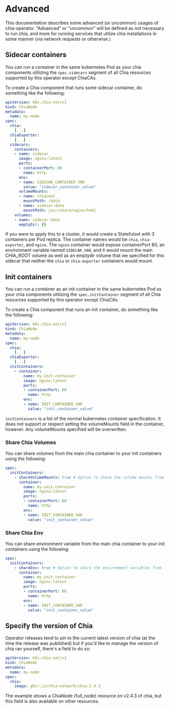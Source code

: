 # Advanced

This documentation describes some advanced (or uncommon) usages of chia-operator. "Advanced" or "uncommon" will be defined as not necessary to run chia, and more for running services that utilize chia installations in some manner (via network requests or otherwise.)

## Sidecar containers

You can run a container in the same kubernetes Pod as your chia components utilizing the `spec.sidecars` segment of all Chia resources supported by this operator except ChiaCAs.

To create a Chia component that runs some sidecar container, do something like the following:

```yaml
apiVersion: k8s.chia.net/v1
kind: ChiaNode
metadata:
  name: my-node
spec:
  chia:
    [...]
  chiaExporter:
    [...]
  sidecars:
    containers:
    - name: sidecar
      image: nginx:latest
      ports:
      - containerPort: 80
        name: http
      env:
      - name: SIDECAR_CONTAINER_VAR
        value: "sidecar_container_value"
      volumeMounts:
      - name: chiaroot
        mountPath: /data
      - name: sidecar-data
        mountPath: /usr/share/nginx/html
    volumes:
    - name: sidecar-data
      emptyDir: {}
```

If you were to apply this to a cluster, it would create a Statefulset with 3 containers per Pod replica. The container names would be `chia`, `chia-exporter`, and `nginx`. The `nginx` container would expose containerPort 80, an environment variable named `SIDECAR_VAR`, and it would mount the main CHIA_ROOT volume as well as an emptydir volume that we specified for this sidecar that neither the `chia` or `chia-exporter` containers would mount.

## Init containers

You can run a container as an init container in the same kubernetes Pod as your chia components utilizing the `spec.initContainer` segment of all Chia resources supported by this operator except ChiaCAs.

To create a Chia component that runs an init container, do something like the following:

```yaml
apiVersion: k8s.chia.net/v1
kind: ChiaNode
metadata:
  name: my-node
spec:
  chia:
    [...]
  chiaExporter:
    [...]
  initContainers:
    - container:
        name: my-init-container
        image: nginx:latest
        ports:
        - containerPort: 80
          name: http
        env:
        - name: INIT_CONTAINER_VAR
          value: "init_container_value"
```

`initContainers` is a list of the normal kubernetes container specification. It does not support or respect setting the volumeMounts field in the container, however. Any volumeMounts specified will be overwritten.

### Share Chia Volumes

You can share volumes from the main chia container to your init containers using the following:

```yaml
spec:
  initContainers:
    - shareVolumeMounts: true # Option to share the volume mounts from the chia container, useful if you specified a CHIA_ROOT volume and want to add some data to it before chia starts
      container:
        name: my-init-container
        image: nginx:latest
        ports:
        - containerPort: 80
          name: http
        env:
        - name: INIT_CONTAINER_VAR
          value: "init_container_value"
```

### Share Chia Env

You can share environment variable from the main chia container to your init containers using the following:

```yaml
spec:
  initContainers:
    - shareEnv: true # Option to share the environment variables from the chia container, useful if the init container image is a derivative of the chia-docker image
      container:
        name: my-init-container
        image: nginx:latest
        ports:
        - containerPort: 80
          name: http
        env:
        - name: INIT_CONTAINER_VAR
          value: "init_container_value"
```

## Specify the version of Chia

Operator releases tend to pin to the current latest version of chia (at the time the release was published) but if you'd like to manage the version of chia ran yourself, there's a field to do so:

```yaml
apiVersion: k8s.chia.net/v1
kind: ChiaNode
metadata:
  name: my-node
spec:
  chia:
    image: ghcr.io/chia-network/chia:2.4.3
```

The example shows a ChiaNode (full_node) resource on v2.4.3 of chia, but this field is also available on other resources.
